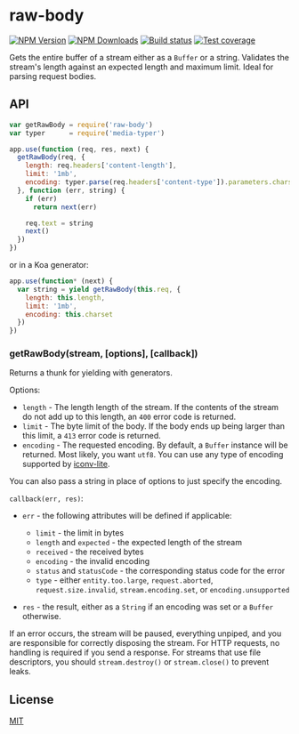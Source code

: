 # raw-body

[![NPM Version][npm-image]][npm-url]
[![NPM Downloads][downloads-image]][downloads-url]
[![Build status][travis-image]][travis-url]
[![Test coverage][coveralls-image]][coveralls-url]

Gets the entire buffer of a stream either as a `Buffer` or a string.
Validates the stream's length against an expected length and maximum limit.
Ideal for parsing request bodies.

## API

```js
var getRawBody = require('raw-body')
var typer      = require('media-typer')

app.use(function (req, res, next) {
  getRawBody(req, {
    length: req.headers['content-length'],
    limit: '1mb',
    encoding: typer.parse(req.headers['content-type']).parameters.charset
  }, function (err, string) {
    if (err)
      return next(err)

    req.text = string
    next()
  })
})
```

or in a Koa generator:

```js
app.use(function* (next) {
  var string = yield getRawBody(this.req, {
    length: this.length,
    limit: '1mb',
    encoding: this.charset
  })
})
```

### getRawBody(stream, [options], [callback])

Returns a thunk for yielding with generators.

Options:

- `length` - The length length of the stream.
  If the contents of the stream do not add up to this length,
  an `400` error code is returned.
- `limit` - The byte limit of the body.
  If the body ends up being larger than this limit,
  a `413` error code is returned.
- `encoding` - The requested encoding.
  By default, a `Buffer` instance will be returned.
  Most likely, you want `utf8`.
  You can use any type of encoding supported by [iconv-lite](https://www.npmjs.org/package/iconv-lite#readme).

You can also pass a string in place of options to just specify the encoding.

`callback(err, res)`:

- `err` - the following attributes will be defined if applicable:

    - `limit` - the limit in bytes
    - `length` and `expected` - the expected length of the stream
    - `received` - the received bytes
    - `encoding` - the invalid encoding
    - `status` and `statusCode` - the corresponding status code for the error
    - `type` - either `entity.too.large`, `request.aborted`, `request.size.invalid`, `stream.encoding.set`, or `encoding.unsupported`

- `res` - the result, either as a `String` if an encoding was set or a `Buffer` otherwise.

If an error occurs, the stream will be paused, everything unpiped,
and you are responsible for correctly disposing the stream.
For HTTP requests, no handling is required if you send a response.
For streams that use file descriptors, you should `stream.destroy()` or `stream.close()` to prevent leaks.

## License

[MIT](LICENSE)

[npm-image]: https://img.shields.io/npm/v/raw-body.svg
[npm-url]: https://npmjs.org/package/raw-body
[travis-image]: https://img.shields.io/travis/stream-utils/raw-body/master.svg
[travis-url]: https://travis-ci.org/stream-utils/raw-body
[coveralls-image]: https://img.shields.io/coveralls/stream-utils/raw-body/master.svg
[coveralls-url]: https://coveralls.io/r/stream-utils/raw-body?branch=master
[downloads-image]: https://img.shields.io/npm/dm/raw-body.svg
[downloads-url]: https://npmjs.org/package/raw-body
